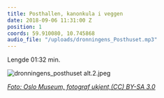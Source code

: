 ```yaml
---
title: Posthallen, kanonkula i veggen
date: 2018-09-06 11:31:00 Z
position: 1
coords: 59.910080, 10.745868
audio_file: "/uploads/dronningens_Posthuset.mp3"
---
```


Lengde 01:32 min.

![dronningens_posthuset alt.2.jpeg](/uploads/dronningens_posthuset%20alt.2.jpeg)

  
*[Foto: Oslo Museum, fotograf ukjent,(CC) BY-SA 3.0](http://www.oslobilder.no/OMU/OB.F11556c?query=%22Posthuset%22&count=49&search_context=1&pos=6)*